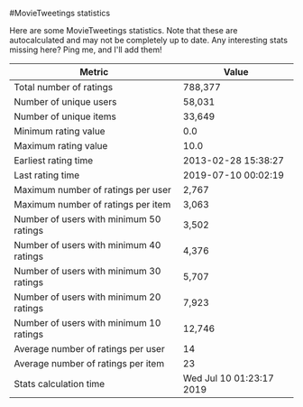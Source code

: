 #MovieTweetings statistics

Here are some MovieTweetings statistics. Note that these are autocalculated and may not be completely up to date. Any interesting stats missing here? Ping me, and I'll add them!

Metric | Value
--- | ---
Total number of ratings                 | 788,377
Number of unique users                  | 58,031
Number of unique items                  | 33,649
Minimum rating value                    | 0.0
Maximum rating value                    | 10.0
Earliest rating time                    | 2013-02-28 15:38:27
Last rating time                        | 2019-07-10 00:02:19
Maximum number of ratings per user      | 2,767
Maximum number of ratings per item      | 3,063
Number of users with minimum 50 ratings | 3,502
Number of users with minimum 40 ratings | 4,376
Number of users with minimum 30 ratings | 5,707
Number of users with minimum 20 ratings | 7,923
Number of users with minimum 10 ratings | 12,746
Average number of ratings per user      | 14
Average number of ratings per item      | 23
Stats calculation time                  | Wed Jul 10 01:23:17 2019

